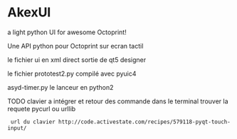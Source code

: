 # AkexUI
a light python UI for awesome Octoprint!

Une API python pour Octoprint sur ecran tactil

le fichier ui en xml direct sortie de qt5 designer

le fichier prototest2.py compilé avec pyuic4

asyd-timer.py le lanceur en python2

TODO clavier a intégrer
     et retour des commande dans le terminal trouver la requete pycurl ou urllib
     
     url du clavier http://code.activestate.com/recipes/579118-pyqt-touch-input/
